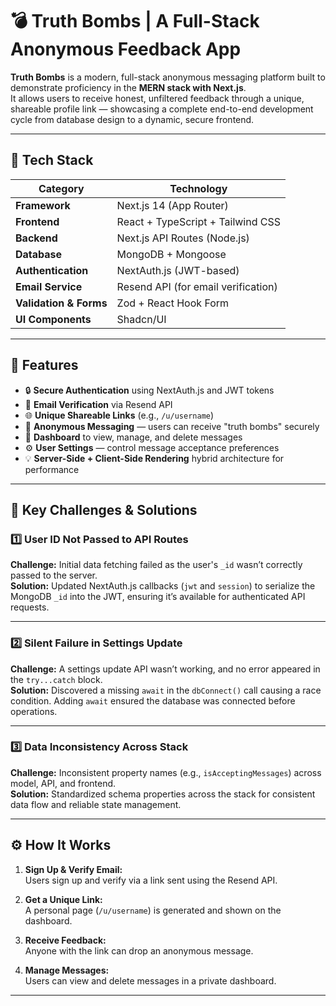 # 💣 Truth Bombs | A Full-Stack Anonymous Feedback App

**Truth Bombs** is a modern, full-stack anonymous messaging platform built to demonstrate proficiency in the **MERN stack with Next.js**.  
It allows users to receive honest, unfiltered feedback through a unique, shareable profile link — showcasing a complete end-to-end development cycle from database design to a dynamic, secure frontend.


---

## 🚀 Tech Stack

| Category | Technology |
|-----------|-------------|
| **Framework** | Next.js 14 (App Router) |
| **Frontend** | React + TypeScript + Tailwind CSS |
| **Backend** | Next.js API Routes (Node.js) |
| **Database** | MongoDB + Mongoose |
| **Authentication** | NextAuth.js (JWT-based) |
| **Email Service** | Resend API (for email verification) |
| **Validation & Forms** | Zod + React Hook Form |
| **UI Components** | Shadcn/UI |

---

## 🧩 Features

- 🔒 **Secure Authentication** using NextAuth.js and JWT tokens  
- 📧 **Email Verification** via Resend API  
- 🌐 **Unique Shareable Links** (e.g., `/u/username`)  
- 💬 **Anonymous Messaging** — users can receive "truth bombs" securely  
- 🧭 **Dashboard** to view, manage, and delete messages  
- ⚙️ **User Settings** — control message acceptance preferences  
- 💡 **Server-Side + Client-Side Rendering** hybrid architecture for performance  

---

## 🧠 Key Challenges & Solutions

### 1️⃣ User ID Not Passed to API Routes
**Challenge:** Initial data fetching failed as the user's `_id` wasn’t correctly passed to the server.  
**Solution:** Updated NextAuth.js callbacks (`jwt` and `session`) to serialize the MongoDB `_id` into the JWT, ensuring it’s available for authenticated API requests.

---

### 2️⃣ Silent Failure in Settings Update
**Challenge:** A settings update API wasn’t working, and no error appeared in the `try...catch` block.  
**Solution:** Discovered a missing `await` in the `dbConnect()` call causing a race condition. Adding `await` ensured the database was connected before operations.

---

### 3️⃣ Data Inconsistency Across Stack
**Challenge:** Inconsistent property names (e.g., `isAcceptingMessages`) across model, API, and frontend.  
**Solution:** Standardized schema properties across the stack for consistent data flow and reliable state management.

---

## ⚙️ How It Works

1. **Sign Up & Verify Email:**  
   Users sign up and verify via a link sent using the Resend API.

2. **Get a Unique Link:**  
   A personal page (`/u/username`) is generated and shown on the dashboard.

3. **Receive Feedback:**  
   Anyone with the link can drop an anonymous message.

4. **Manage Messages:**  
   Users can view and delete messages in a private dashboard.

---
